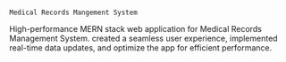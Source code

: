                                                                               Medical Records Mangement System

High-performance MERN stack web application for Medical Records Management System.
created a seamless user experience, implemented real-time data updates, and optimize the app for efficient performance. 
